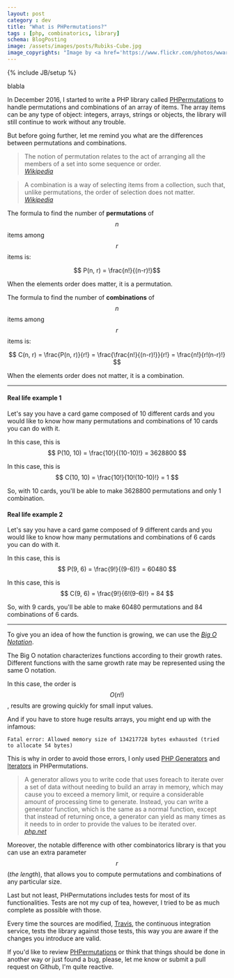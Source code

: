 ```yaml
---
layout: post
category : dev
title: "What is PHPermutations?"
tags : [php, combinatorics, library]
schema: BlogPosting
image: /assets/images/posts/Rubiks-Cube.jpg
image_copyrights: "Image by <a href='https://www.flickr.com/photos/wwarby/11913013374/in/photostream/'>William Warby</a>."
---
```

{% include JB/setup %}

blabla

In December 2016, I started to write a PHP library called [PHPermutations](https://packagist.org/packages/drupol/phpermutations) to handle permutations and combinations of an array of items.
The array items can be any type of object: integers, arrays, strings or objects, the library will still continue to work without any trouble.

But before going further, let me remind you what are the differences between permutations and combinations.

<!--break-->

<blockquote class="blockquote text-justify">
The notion of permutation relates to the act of arranging all the members of a set into some sequence or order.
<footer class="blockquote-footer"><cite><a href="https://en.wikipedia.org/wiki/Permutation">Wikipedia</a></cite></footer>
</blockquote>

<blockquote class="blockquote text-justify">
A combination is a way of selecting items from a collection, such that, unlike permutations, the order of selection does not matter.
<footer class="blockquote-footer"><cite><a href="https://en.wikipedia.org/wiki/Combination">Wikipedia</a></cite></footer>
</blockquote>

The formula to find the number of **permutations** of $$ n $$ items among $$ r $$ items is:
 
$$ P(n, r) = \frac{n!}{(n-r)!}$$

When the elements order does matter, it is a permutation.

The formula to find the number of **combinations** of $$ n $$ items among $$ r $$ items is:

$$ C(n, r) = \frac{P(n, r)}{r!} = \frac{\frac{n!}{(n-r)!}}{r!} = \frac{n!}{r!(n-r)!} $$

When the elements order does not matter, it is a combination.

---

#### Real life example 1

Let's say you have a card game composed of 10 different cards and you would like to know how many permutations and combinations of 10 cards you can do with it.

In this case, this is $$ P(10, 10) = \frac{10!}{(10-10)!} = 3628800 $$

In this case, this is $$ C(10, 10) = \frac{10!}{10!(10-10)!} = 1 $$

So, with 10 cards, you'll be able to make 3628800 permutations and only 1 combination.

#### Real life example 2

Let's say you have a card game composed of 9 different cards and you would like to know how many permutations and combinations of 6 cards you can do with it.

In this case, this is $$ P(9, 6) = \frac{9!}{(9-6)!} = 60480 $$

In this case, this is $$ C(9, 6) = \frac{9!}{6!(9-6)!} = 84 $$

So, with 9 cards, you'll be able to make 60480 permutations and 84 combinations of 6 cards.

---

To give you an idea of how the function is growing, we can use the _[Big O Notation](https://en.wikipedia.org/wiki/Big_O_notation)_.

The Big O notation characterizes functions according to their growth rates. Different functions with the same growth rate may be represented using the same O notation.

In this case, the order is $$ O(n!) $$, results are growing quickly for small input values.

And if you have to store huge results arrays, you might end up with the infamous:

`Fatal error: Allowed memory size of 134217728 bytes exhausted (tried to allocate 54 bytes)`

This is why in order to avoid those errors, I only used [PHP Generators](https://secure.php.net/manual/en/language.generators.overview.php) and [Iterators](https://secure.php.net/manual/en/class.iterator.php) in PHPermutations.

<blockquote class="blockquote text-justify">
A generator allows you to write code that uses foreach to iterate over a set of data without needing to build an array in memory, which may cause you to exceed a memory limit, or require a considerable amount of processing time to generate. Instead, you can write a generator function, which is the same as a normal function, except that instead of returning once, a generator can yield as many times as it needs to in order to provide the values to be iterated over.
<footer class="blockquote-footer"><cite><a href="https://secure.php.net/manual/en/language.generators.overview.php">php.net</a></cite></footer>
</blockquote>

Moreover, the notable difference with other combinatorics library is that you can use an extra parameter $$ r $$ (_the length_), that allows you to
compute permutations and combinations of any particular size.

Last but not least, PHPermutations includes tests for most of its functionalities.
Tests are not my cup of tea, however, I tried to be as much complete as possible with those.

Every time the sources are modified, [Travis](https://travis-ci.org/drupol/phpermutations), the continuous integration service, tests the library against those tests, this way you are aware if the changes you introduce are valid.

If you'd like to review [PHPermutations](https://github.com/drupol/phpermutations) or think that things should be done in another way or just found a bug, please, let me know or submit a pull request on Github, I'm quite reactive.
